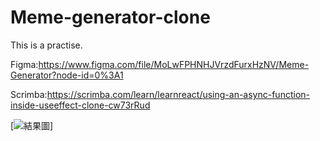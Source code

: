 # Meme-generator-clone

This is a practise.

Figma:https://www.figma.com/file/MoLwFPHNHJVrzdFurxHzNV/Meme-Generator?node-id=0%3A1

Scrimba:https://scrimba.com/learn/learnreact/using-an-async-function-inside-useeffect-clone-cw73rRud

[![結果圖](WechatIMG23.png/)]